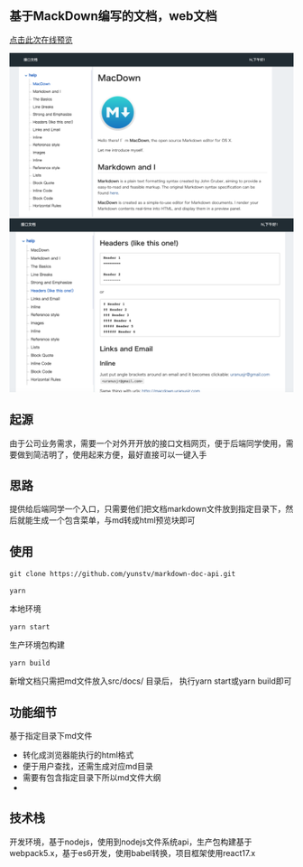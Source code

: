 ## 基于MackDown编写的文档，web文档

[点击此次在线预览](https://yunstv.github.io/markdown-doc-api/)

![Alt Image Text](public/demo.png)
![Alt Image Text](public/demo2.png)


## 起源
由于公司业务需求，需要一个对外开开放的接口文档网页，便于后端同学使用，需要做到简洁明了，使用起来方便，最好直接可以一键入手

## 思路
提供给后端同学一个入口，只需要他们把文档markdown文件放到指定目录下，然后就能生成一个包含菜单，与md转成html预览块即可

## 使用

```
git clone https://github.com/yunstv/markdown-doc-api.git
```

```
yarn
``` 

本地环境
```
yarn start
``` 

生产环境包构建
```
yarn build
```

新增文档只需把md文件放入src/docs/ 目录后，
执行yarn start或yarn build即可

## 功能细节
基于指定目录下md文件
- 转化成浏览器能执行的html格式
- 便于用户查找，还需生成对应md目录
- 需要有包含指定目录下所以md文件大纲
- 

## 技术栈
开发环境，基于nodejs，使用到nodejs文件系统api，生产包构建基于webpack5.x，基于es6开发，使用babel转换，项目框架使用react17.x